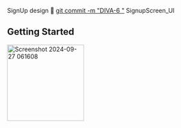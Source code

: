 SignUp design 🎨 [git commit -m "DIVA-6 <message>"](https://mahmoudabuelazem.atlassian.net/browse/DIVA-6?atlOrigin=eyJpIjoiYWY3ZjYzZTJmNDIwNDU4NDk5ZjQwMDdlOTVjNmFjZjkiLCJwIjoiaiJ9) SignupScreen_UI



## Getting Started

<img width="179" alt="Screenshot 2024-09-27 061608" src="https://github.com/user-attachments/assets/b05b4dc1-70c4-4adb-b2ff-3011cc9a0f73">
